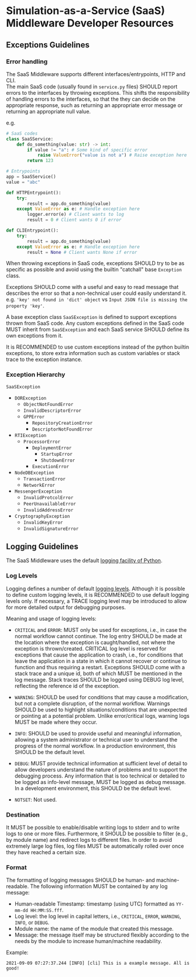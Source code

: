 # Simulation-as-a-Service (SaaS) Middleware Developer Resources

## Exceptions Guidelines
 
### Error handling
The SaaS Middleware supports different interfaces/entrypoints, HTTP and CLI.  
The main SaaS code (usually found in `service.py` files) SHOULD report errors to the interfaces by throwing exceptions. This shifts the responsibility of handling errors to the interfaces, so that the they can decide on the appropriate response, such as returning an appropriate error message or returning an appropriate null value.

e.g.
```python
# SaaS codes
class SaaSService:
    def do_something(value: str) -> int:
        if value != "a": # Some kind of specific error
            raise ValueError("value is not a") # Raise exception here
        return 123

# Entrypoints
app = SaaSService()
value = "abc"

def HTTPEntrypoint():
    try:
        result = app.do_something(value)
    except ValueError as e: # Handle exception here
        logger.error(e) # Client wants to log
        result = 0 # Client wants 0 if error

def CLIEntrypoint():
    try:
        result = app.do_something(value)
    except ValueError as e: # Handle exception here
        result = None # Client wants None if error
```

When throwing exceptions in SaaS code, exceptions SHOULD try to be as specific as possible and avoid using the builtin "catchall" base `Exception` class.

Exceptions SHOULD come with a useful and easy to read message that describes the error so that a non-technical user could easily understand it.  
e.g. `'key' not found in 'dict' object` vs `Input JSON file is missing the property 'key'`.

A base exception class `SaaSException` is defined to support exceptions thrown from SaaS code. Any custom exceptions defined in the SaaS code MUST inherit from `SaaSException` and each SaaS service SHOULD define its own exceptions from it.

It is RECOMMENDED to use custom exceptions instead of the python builtin exceptions, to store extra information such as custom variables or stack trace to the exception instance.

### Exception Hierarchy
`SaaSException`
- `DORException`
  - `ObjectNotFoundError`
  - `InvalidDescriptorError`
  - `GPPError`
    - `RepositoryCreationError`
    - `DescriptorNotFoundError`
- `RTIException`
  - `ProcessorError`
    - `DeploymentError`
      - `StartupError`
      - `ShutdownError`
    - `ExecutionError`
- `NodeDBException`
  - `TransactionError`
  - `NetworkError`
- `MessengerException`
  - `InvalidProtcolError`
  - `PeerUnavailableError` 
  - `InvalidAddressError`
- `CryptographyException`
    - `InvalidKeyError`
    - `InvalidSignatureError`


## Logging Guidelines
The SaaS Middleware uses the default [logging facility of Python](https://docs.python.org/3/library/logging.html).

### Log Levels
Logging defines a number of default [logging levels](https://docs.python.org/3/library/logging.html#levels). Although 
it is possible to define custom logging levels, it is RECOMMENDED to use default logging levels only. If necessary, a 
TRACE logging level may be introduced to allow for more detailed output for debugging purposes.

Meaning and usage of logging levels:

- `CRITICAL` and `ERROR`: MUST only be used for exceptions, i.e., in case the normal workflow cannot continue. The log 
  entry SHOULD be made at the location where the exception is caught/handled, not where the exception is thrown/created.
  CRITICAL log level is reserved for exceptions that cause the application to crash, i.e., for conditions that leave the
  application in a state in which it cannot recover or continue to function and thus requiring a restart. Exceptions 
  SHOULD come with a stack trace and a unique id, both of which MUST be mentioned in the log message. Stack traces 
  SHOULD be logged using DEBUG log level, reflecting the reference id of the exception.

- `WARNING`: SHOULD be used for conditions that may cause a modification, but not a complete disruption, of the normal 
  workflow. Warnings SHOULD be used to highlight situations/conditions that are unexpected or pointing at a potential 
  problem. Unlike error/critical logs, warning logs MUST be made where they occur. 

- `INFO`: SHOULD be used to provide useful and meaningful information, allowing a system administrator or technical user
  to understand the progress of the normal workflow. In a production environment, this SHOULD be the default level.

- `DEBUG`: MUST provide technical information at sufficient level of detail to allow developers understand the nature of
  problems and to support the debugging process. Any information that is too technical or detailed to be logged as 
  info-level message, MUST be logged as debug message. In a development environment, this SHOULD be the default level.

- `NOTSET`: Not used.


### Destination
It MUST be possible to enable/disable writing logs to stderr and to write logs to one or more files. Furthermore, it 
SHOULD be possible to filter (e.g., by module name) and redirect logs to different files. In order to avoid extremely 
large log files, log files MUST be automatically rolled over once they have reached a certain size.


### Format
The formatting of logging messages SHOULD be human- and machine-readable. The following information MUST be 
contained by any log message:
- Human-readable Timestamp: timestamp (using UTC) formatted as `YY-mm-dd HH:MM:SS.fff`.
- Log level: the log level in capital letters, i.e., `CRITICAL`, `ERROR`, `WARNING`, `INFO`, or `DEBUG`.
- Module name: the name of the module that created this message.
- Message: the message itself may be structured flexibly according to the needs by the module to increase 
  human/machine readability.

Example:
```
2021-09-09 07:27:37.244 [INFO] [cli] This is a example message. All is good!
```
